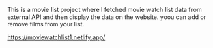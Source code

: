 This is a movie list project where I fetched movie watch list data from          
external API and then display the data on the website. yoou can add or remove films from your list.                                                                                    
 
https://moviewatchlist1.netlify.app/    
